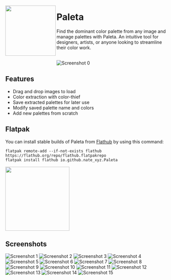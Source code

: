 <img src="/data/icons/hicolor/scalable/apps/io.github.nate_xyz.Paleta.svg" align="left" height="157px" vspace="20px">

Paleta
======

Find the dominant color palette from any image and manage palettes with Paleta.
An intuitive tool for designers, artists, or anyone looking to streamline their color work.
<br><br>

![Screenshot 0](./data/screenshots/paleta-0.png)

Features
--------------

- Drag and drop images to load
- Color extraction with color-thief
- Save extracted palettes for later use
- Modify saved palette name and colors
- Add new palettes from scratch


Flatpak
--------------

You can install stable builds of Paleta from [Flathub](https://flathub.org)
by using this command:

    flatpak remote-add --if-not-exists flathub https://flathub.org/repo/flathub.flatpakrepo
    flatpak install flathub io.github.nate_xyz.Paleta

<a href="https://flathub.org/apps/details/io.github.nate_xyz.Paleta"><img src="https://flathub.org/assets/badges/flathub-badge-en.png" width="200"/></a>


Screenshots
--------------
![Screenshot 1](./data/screenshots/paleta-1.png)
![Screenshot 2](./data/screenshots/paleta-2.png)
![Screenshot 3](./data/screenshots/paleta-3.png)
![Screenshot 4](./data/screenshots/paleta-4.png)
![Screenshot 5](./data/screenshots/paleta-5.png)
![Screenshot 6](./data/screenshots/paleta-6.png)
![Screenshot 7](./data/screenshots/paleta-7.png)
![Screenshot 8](./data/screenshots/paleta-8.png)
![Screenshot 9](./data/screenshots/paleta-9.png)
![Screenshot 10](./data/screenshots/paleta-10.png)
![Screenshot 11](./data/screenshots/paleta-11.png)
![Screenshot 12](./data/screenshots/paleta-12.png)
![Screenshot 13](./data/screenshots/paleta-13.png)
![Screenshot 14](./data/screenshots/paleta-14.png)
![Screenshot 15](./data/screenshots/paleta-15.png)